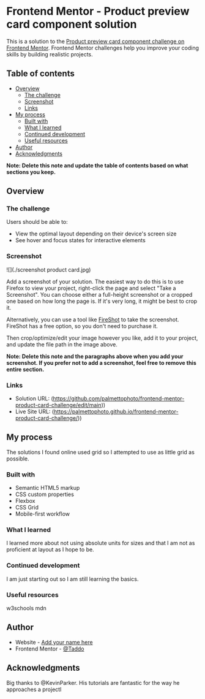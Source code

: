 # Frontend Mentor - Product preview card component solution

This is a solution to the [Product preview card component challenge on Frontend Mentor](https://www.frontendmentor.io/challenges/product-preview-card-component-GO7UmttRfa). Frontend Mentor challenges help you improve your coding skills by building realistic projects. 

## Table of contents

- [Overview](#overview)
  - [The challenge](#the-challenge)
  - [Screenshot](#screenshot)
  - [Links](#links)
- [My process](#my-process)
  - [Built with](#built-with)
  - [What I learned](#what-i-learned)
  - [Continued development](#continued-development)
  - [Useful resources](#useful-resources)
- [Author](#author)
- [Acknowledgments](#acknowledgments)

**Note: Delete this note and update the table of contents based on what sections you keep.**

## Overview

### The challenge

Users should be able to:

- View the optimal layout depending on their device's screen size
- See hover and focus states for interactive elements

### Screenshot

![](./screenshot product card.jpg)

Add a screenshot of your solution. The easiest way to do this is to use Firefox to view your project, right-click the page and select "Take a Screenshot". You can choose either a full-height screenshot or a cropped one based on how long the page is. If it's very long, it might be best to crop it.

Alternatively, you can use a tool like [FireShot](https://getfireshot.com/) to take the screenshot. FireShot has a free option, so you don't need to purchase it. 

Then crop/optimize/edit your image however you like, add it to your project, and update the file path in the image above.

**Note: Delete this note and the paragraphs above when you add your screenshot. If you prefer not to add a screenshot, feel free to remove this entire section.**

### Links

- Solution URL: (https://github.com/palmettophoto/frontend-mentor-product-card-challenge/edit/main))
- Live Site URL: (https://palmettophoto.github.io/frontend-mentor-product-card-challenge/))

## My process
The solutions I found online used grid so I attempted to use as little grid as possible.

### Built with

- Semantic HTML5 markup
- CSS custom properties
- Flexbox
- CSS Grid
- Mobile-first workflow

### What I learned

I learned more about not using absolute units for sizes and that I am not as proficient at layout as I hope to be.


### Continued development

I am just starting out so I am still learning the basics.

### Useful resources

w3schools
mdn


## Author

- Website - [Add your name here](https://rockhillvideomarketing.com)
- Frontend Mentor - [@Taddo](https://www.frontendmentor.io/profile/Taddo)




## Acknowledgments

Big thanks to @KevinParker. His tutorials are fantastic for the way he approaches a projectl


